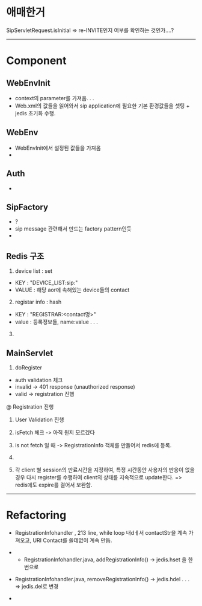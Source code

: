 
# 애매한거
SipServletRequest.isInitial => re-INVITE인지 여부를 확인하는 것인가....?

---

# Component

## WebEnvInit
- context의 parameter를 가져옴. . .
- Web.xml의 값들을 읽어와서 sip application에 필요한 기본 환경값들을 셋팅 + jedis 초기화 수행.

## WebEnv
- WebEnvInit에서 설정된 값들을 가져옴
-

## Auth

-

## SipFactory
- ?
- sip message 관련해서 만드는 factory pattern인듯
-

## Redis 구조

1) device list : set
- KEY : "DEVICE_LIST:sip:<aor>"
- VALUE : 해당 aor에 속해있는 device들의 contact

2) registar info : hash
- KEY : "REGISTRAR:<contact명>"
- value : 등록정보들, name:value  . . .

3)



## MainServlet

1) doRegister

 - auth validation 체크
  - invalid -> 401 response (unauthorized response)
  - valid -> registration 진행

  @ Registration 진행
   1) User Validation 진행
   2) isFetch 체크 -> 아직 뭔지 모르겠다
   3) is not fetch 일 때 -> RegistrationInfo 객체를 만들어서 redis에 등록.

   4)
   5) 각 client 별 session의 만료시간을 지정하여, 특정 시간동안 사용자의 반응이 없을 경우 다시 register를 수행하여 client의 상태를 지속적으로 update한다. => redis에도 expire를 걸어서 보완함.

---

# Refactoring
- RegistrationInfohandler , 213 line, while loop 내dㅔ서 contactStr을 계속 가져오고, URI Contact를 쓸데없이 계속 만듬.

- - RegistrationInfohandler.java,   addRegistrationInfo()
 -> jedis.hset 을 한번으로
- RegistrationInfohandler.java, removeRegistrationInfo()
 -> jedis.hdel . . . => jedis.del로 변경

-
